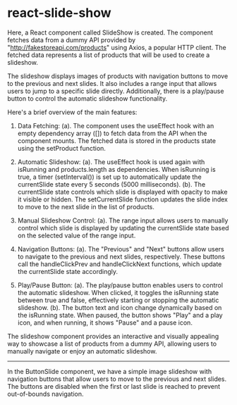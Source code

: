 # react-slide-show
Here, a React component called SlideShow is created. The component fetches data from a dummy API provided by "http://fakestoreapi.com/products" using Axios, a popular HTTP client. The fetched data represents a list of products that will be used to create a slideshow.

The slideshow displays images of products with navigation buttons to move to the previous and next slides. It also includes a range input that allows users to jump to a specific slide directly. Additionally, there is a play/pause button to control the automatic slideshow functionality.

Here's a brief overview of the main features:

1. Data Fetching:
  (a). The component uses the useEffect hook with an empty dependency array ([]) to fetch data from the API when the component mounts. The fetched data is stored in the products state using the setProduct function.

2. Automatic Slideshow:
  (a). The useEffect hook is used again with isRunning and products.length as dependencies. When isRunning is true, a timer (setInterval()) is set up to automatically update the currentSlide state every 5 seconds (5000 milliseconds).
  (b). The currentSlide state controls which slide is displayed with opacity to make it visible or hidden. The setCurrentSlide function updates the slide index to move to the next slide in the list of products.

3. Manual Slideshow Control:
  (a). The range input allows users to manually control which slide is displayed by updating the currentSlide state based on the selected value of the range input.

4. Navigation Buttons:
  (a). The "Previous" and "Next" buttons allow users to navigate to the previous and next slides, respectively. These buttons call the handleClickPrev and handleClickNext functions, which update the currentSlide state accordingly.

5. Play/Pause Button:
  (a). The play/pause button enables users to control the automatic slideshow. When clicked, it toggles the isRunning state between true and false, effectively starting or stopping the automatic slideshow.
  (b). The button text and icon change dynamically based on the isRunning state. When paused, the button shows "Play" and a play icon, and when running, it shows "Pause" and a pause icon.

The slideshow component provides an interactive and visually appealing way to showcase a list of products from a dummy API, allowing users to manually navigate or enjoy an automatic slideshow.

-------------------------------------------------------------------------------------------------------------------------------------------------------------------

In the ButtonSlide component, we have a simple image slideshow with navigation buttons that allow users to move to the previous and next slides.
The buttons are disabled when the first or last slide is reached to prevent out-of-bounds navigation.
